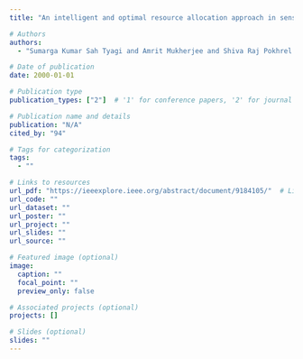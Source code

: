 ```yaml
---
title: "An intelligent and optimal resource allocation approach in sensor networks for smart agri-IoT"

# Authors
authors:
  - "Sumarga Kumar Sah Tyagi and Amrit Mukherjee and Shiva Raj Pokhrel and Kamal Kant Hiran"

# Date of publication
date: 2000-01-01

# Publication type
publication_types: ["2"]  # '1' for conference papers, '2' for journal articles, '3' for preprints

# Publication name and details
publication: "N/A"
cited_by: "94"

# Tags for categorization
tags:
  - ""

# Links to resources
url_pdf: "https://ieeexplore.ieee.org/abstract/document/9184105/"  # Link to the resource
url_code: ""
url_dataset: ""
url_poster: ""
url_project: ""
url_slides: ""
url_source: ""

# Featured image (optional)
image:
  caption: ""
  focal_point: ""
  preview_only: false

# Associated projects (optional)
projects: []

# Slides (optional)
slides: ""
---
```

